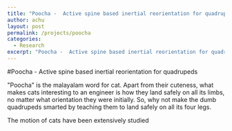 ```yaml
---
title: "Poocha -  Active spine based inertial reorientation for quadrupeds"
author: achu
layout: post
permalink: /projects/poocha
categories:
  - Research
excerpt: "Poocha -  Active spine based inertial reorientation for quadrupeds  ."
---
```


#Poocha -  Active spine based inertial reorientation for quadrupeds


"Poocha" is the malayalam word for cat. Apart from their cuteness, what makes cats interesting to an engineer is how they land safely on all its limbs, no matter what orientation they were initially. So, why not make the dumb quadrupeds smarted by teaching them to land safely on all its four legs.

The motion of cats have been extensively studied